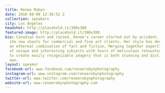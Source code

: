 ```yaml
---
title: Renee Robyn
date: 2016-08-08 12:36:52 Z
collection: speakers
city: Los Angeles
headshot: http://placehold.it/300x300
featured-image: http://placehold.it/300x300
bio: Canadian born and raised, Renee's career started out by accident. 7 years later
  she now shoots for commercial and fine art clients. Her style has developed into
  an ethereal combination of fact and fiction, Merging together expertly shot photographs
  of unique and interesting subjects with hours of meticulous retouching in Photoshop
  to create easily recognizable imagery that is both stunning and distinctively her
  own.
layout: speaker
facebook-url: www.facebook.com/reneerobynphotography
instagram-url: www.instagram.com/reneerobynphotography
twitter-url: www.twitter.com/reneerobynphotography
website-url: www.reneerobynphotography.com
---
```


